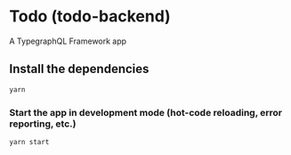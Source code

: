 # Todo (todo-backend)

A TypegraphQL Framework app

## Install the dependencies
```bash
yarn
```

### Start the app in development mode (hot-code reloading, error reporting, etc.)
```bash
yarn start
```
